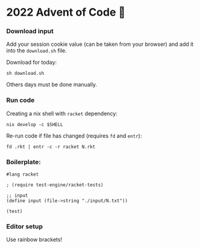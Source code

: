 # 2022 Advent of Code 🎄

### Download input

Add your session cookie value (can be taken from your browser) and add it into the `download.sh` file.

Download for today:

```shell
sh download.sh
```

Others days must be done manually.


### Run code

Creating a nix shell with `racket` dependency:

```shell
nix develop -c $SHELL
```

Re-run code if file has changed (requires `fd` and `entr`):

```shell
fd .rkt | entr -c -r racket N.rkt
```


### Boilerplate:

```racket
#lang racket

; (require test-engine/racket-tests)

;; input
(define input (file->string "./input/N.txt"))

(test)
```

### Editor setup

Use rainbow brackets!
